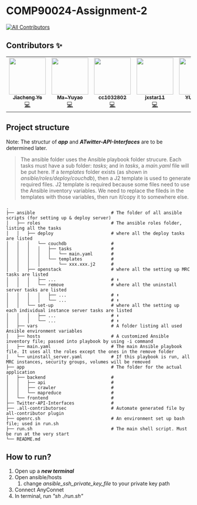 # COMP90024-Assignment-2
<!-- ALL-CONTRIBUTORS-BADGE:START - Do not remove or modify this section -->
[![All Contributors](https://img.shields.io/badge/all_contributors-5-orange.svg?style=flat-square)](#contributors-)
<!-- ALL-CONTRIBUTORS-BADGE:END -->
## Contributors ✨

<!-- ALL-CONTRIBUTORS-LIST:START - Do not remove or modify this section -->
<!-- prettier-ignore-start -->
<!-- markdownlint-disable -->
<table>
  <tr>
    <td align="center"><a href="https://github.com/maxpoi"><img src="https://avatars.githubusercontent.com/u/27168274?v=4?s=100" width="100px;" alt=""/><br /><sub><b>Jiacheng Ye</b></sub></a><br /><a href="https://github.com/maxpoi/COMP90024-Assignment-2/commits?author=maxpoi" title="Code">💻</a></td>
    <td align="center"><a href="https://github.com/Ma-Yuyao"><img src="https://avatars.githubusercontent.com/u/69780852?v=4?s=100" width="100px;" alt=""/><br /><sub><b>Ma-Yuyao</b></sub></a><br /><a href="https://github.com/maxpoi/COMP90024-Assignment-2/commits?author=Ma-Yuyao" title="Code">💻</a></td>
    <td align="center"><a href="https://github.com/cc1032802"><img src="https://avatars.githubusercontent.com/u/62432272?v=4?s=100" width="100px;" alt=""/><br /><sub><b>cc1032802</b></sub></a><br /><a href="https://github.com/maxpoi/COMP90024-Assignment-2/commits?author=cc1032802" title="Code">💻</a></td>
    <td align="center"><a href="https://github.com/jxstar11"><img src="https://avatars.githubusercontent.com/u/73589480?v=4?s=100" width="100px;" alt=""/><br /><sub><b>jxstar11</b></sub></a><br /><a href="https://github.com/maxpoi/COMP90024-Assignment-2/commits?author=jxstar11" title="Code">💻</a></td>
    <td align="center"><a href="https://github.com/YUJGUAN"><img src="https://avatars.githubusercontent.com/u/64241998?v=4?s=100" width="100px;" alt=""/><br /><sub><b>YUJGUAN</b></sub></a><br /><a href="https://github.com/maxpoi/COMP90024-Assignment-2/commits?author=YUJGUAN" title="Code">💻</a></td>
  </tr>
</table>

<!-- markdownlint-restore -->
<!-- prettier-ignore-end -->

<!-- ALL-CONTRIBUTORS-LIST:END -->

## Project structure
Note: The structur of ***app*** and ***ATwitter-API-Interfaces*** are to be determined later.

> The ansible folder uses the Ansible playbook folder strucure. 
> Each tasks must have a sub folder: *tasks*; and in *tasks*, a *main.yaml* file will be put here.
> If a *templates* folder exists (as shown in *ansible/roles/deploy/couchdb*), then a J2 template is used to generate required files.
> J2 template is required because some files need to use the Ansible inventory variables.
> We need to replace the fileds in the templates with those variables, then run it/copy it to somewhere else.

```
.
├── ansible                             # The folder of all ansible scripts (for setting up & deploy server)
│   ├── roles                           # The ansible roles folder, listing all the tasks
│   │   ├── deploy                      # where all the deploy tasks are listed 
│   │   │   └── couchdb                 #
│   │   │   │   ├── tasks               # 
│   │   │   │   │   └── main.yaml       # 
│   │   │   │   └── templates           #
│   │   │   │       └── xxx.xxx.j2      # 
│   │   ├── openstack                   # where all the setting up MRC tasks are listed 
│   │   │   ├── ...                     # ⬆
│   │   │   └── remove                  # where all the uninstall server tasks are listed
│   │   │   │   ├── ...                 # ⬆
│   │   │   │   └── ...                 # ⬆
│   │   └── set-up                      # where all the setting up each individual instance server tasks are listed
│   │   │   ├── ...                     # ⬆
│   │   │   └── ...                     # ⬆
│   ├── vars                            # A folder listing all used Ansible environment variables
│   ├── hosts                           # A customized Ansible inventory file; passed into playbook by using -i command
│   ├── main.yaml                       # The main Ansible playbook file. It uses all the roles except the ones in the remove folder
│   └── uninstall_server.yaml           # If this playbook is run, all MRC instances, security groups, volumes will be removed
├── app                                 # The folder for the actual application
│   ├── backend                         # 
│   │   ├── api                         # 
│   │   ├── crawler                     #
│   │   └── mapreduce                   # 
│   └── frontend                        # 
├── Twitter-API-Interfaces              # 
├── .all-contributorsec                 # Automate generated file by all-contributor plugin
├── openrc.sh                           # An environment set up bash file; used in run.sh
├── run.sh                              # The main shell script. Must be run at the very start
└── README.md
```


## How to run?
  1. Open up a ***new terminal***
  1. Open ansible/hosts
      1. change *ansible_ssh_private_key_file* to your private key path
  4. Connect AnyConnet
  5. In terminal, run *"sh ./run.sh"*
    

